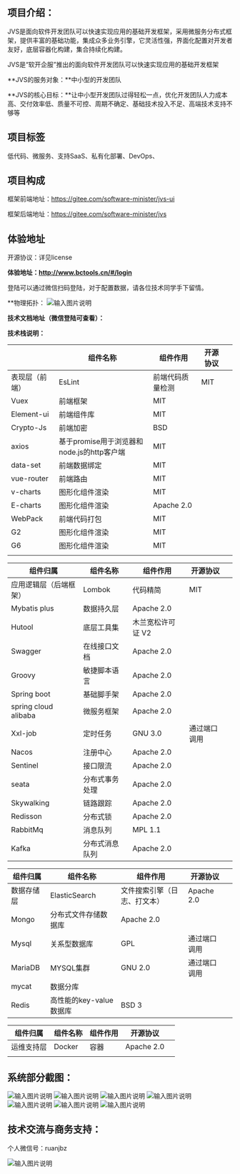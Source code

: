 

## **项目介绍：**

JVS是面向软件开发团队可以快速实现应用的基础开发框架，采用微服务分布式框架，提供丰富的基础功能，集成众多业务引擎，它灵活性强，界面化配置对开发者友好，底层容器化构建，集合持续化构建。



JVS是“软开企服”推出的面向软件开发团队可以快速实现应用的基础开发框架

**JVS的服务对象：**中小型的开发团队

**JVS的核心目标：**让中小型开发团队过得轻松一点，优化开发团队人力成本高、交付效率低、质量不可控、周期不确定、基础技术投入不足、高端技术支持不够等



## **项目标签**

低代码、微服务、支持SaaS、私有化部署、DevOps、

## **项目构成**

框架前端地址：https://gitee.com/software-minister/jvs-ui

框架后端地址：https://gitee.com/software-minister/jvs

## **体验地址**

开源协议：详见license


**体验地址：http://www.bctools.cn/#/login**

登陆可以通过微信扫码登陆，对于配置数据，请各位技术同学手下留情。


**物理拓扑：
![输入图片说明](image11.png)



**技术文档地址（微信登陆可查看）：**

**技术栈说明：**

|                | **组件名称**                               | **组件作用**     | **开源协议** |      |
| -------------- | ------------------------------------------ | ---------------- | ------------ | ---- |
| 表现层（前端） | EsLint                                     | 前端代码质量检测 | MIT          |      |
| Vuex           | 前端框架                                   | MIT              |              |      |
| Element-ui     | 前端组件库                                 | MIT              |              |      |
| Crypto-Js      | 前端加密                                   | BSD              |              |      |
| axios          | 基于promise用于浏览器和node.js的http客户端 | MIT              |              |      |
| data-set       | 前端数据绑定                               | MIT              |              |      |
| vue-router     | 前端路由                                   | MIT              |              |      |
| v-charts       | 图形化组件渲染                             | MIT              |              |      |
| E-charts       | 图形化组件渲染                             | Apache 2.0       |              |      |
| WebPack        | 前端代码打包                               | MIT              |              |      |
| G2             | 图形化组件渲染                             | MIT              |              |      |
| G6             | 图形化组件渲染                             | MIT              |              |      |
|                |                                            |                  |              |      |

| **组件归属**           | **组件名称**   | **组件作用**      | **开源协议** |      |
| ---------------------- | -------------- | ----------------- | ------------ | ---- |
| 应用逻辑层（后端框架） | Lombok         | 代码精简          | MIT          |      |
| Mybatis plus           | 数据持久层     | Apache 2.0        |              |      |
| Hutool                 | 底层工具集     | 木兰宽松许可证 V2 |              |      |
| Swagger                | 在线接口文档   | Apache 2.0        |              |      |
| Groovy                 | 敏捷脚本语言   | Apache 2.0        |              |      |
| Spring boot            | 基础脚手架     | Apache 2.0        |              |      |
| spring cloud alibaba   | 微服务框架     | Apache 2.0        |              |      |
| Xxl-job                | 定时任务       | GNU 3.0           | 通过端口调用 |      |
| Nacos                  | 注册中心       | Apache 2.0        |              |      |
| Sentinel               | 接口限流       | Apache 2.0        |              |      |
| seata                  | 分布式事务处理 | Apache 2.0        |              |      |
| Skywalking             | 链路跟踪       | Apache 2.0        |              |      |
| Redisson               | 分布式锁       | Apache 2.0        |              |      |
| RabbitMq               | 消息队列       | MPL 1.1           |              |      |
| Kafka                  | 分布式消息队列 | Apache 2.0        |              |      |

| **组件归属** | **组件名称**            | **组件作用**                 | **开源协议** |      |
| ------------ | ----------------------- | ---------------------------- | ------------ | ---- |
| 数据存储层   | ElasticSearch           | 文件搜索引擎（日志、打文本） | Apache 2.0   |      |
| Mongo        | 分布式文件存储数据库    | Apache 2.0                   |              |      |
| Mysql        | 关系型数据库            | GPL                          | 通过端口调用 |      |
| MariaDB      | MYSQL集群               | GNU 2.0                      | 通过端口调用 |      |
| mycat        | 数据分库                |                              |              |      |
| Redis        | 高性能的key-value数据库 | BSD 3                        |              |      |

| **组件归属** | **组件名称** | **组件作用** | **开源协议** |      |
| ------------ | ------------ | ------------ | ------------ | ---- |
| 运维支持层   | Docker       | 容器         | Apache 2.0   |      |
|              |              |              |              |      |

## **系统部分截图：**

![输入图片说明](image1.png)
![输入图片说明](%E5%BE%AE%E4%BF%A1%E6%88%AA%E5%9B%BE_%E5%8F%AF%E9%85%8D%E7%BD%AE%E5%8C%96%E9%A6%96%E9%A1%B5.png)
![输入图片说明](%E5%BE%AE%E4%BF%A1%E6%88%AA%E5%9B%BE_%E5%9F%BA%E7%A1%80%E4%BF%A1%E6%81%AF%E9%85%8D%E7%BD%AE.png)
![输入图片说明](%E5%BE%AE%E4%BF%A1%E6%88%AA%E5%9B%BE_%E5%9F%BA%E7%A1%80%E9%85%8D%E7%BD%AE.png)
![输入图片说明](%E5%BE%AE%E4%BF%A1%E6%88%AA%E5%9B%BE_%E5%9F%BA%E7%A1%80%E7%AE%A1%E7%90%86.png)
![输入图片说明](%E5%BE%AE%E4%BF%A1%E6%88%AA%E5%9B%BE_%E5%BA%94%E7%94%A8%E9%85%8D%E7%BD%AE.png)
![输入图片说明](%E5%BE%AE%E4%BF%A1%E6%88%AA%E5%9B%BE_%E6%A1%86%E6%9E%B6+%E5%BA%94%E7%94%A8.png)


## **技术交流与商务支持：**

个人微信号：ruanjbz

![输入图片说明](image.png)


